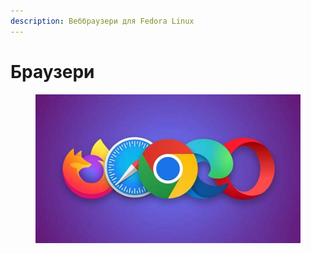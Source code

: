 ```yaml
---
description: Веббраузери для Fedora Linux
---
```


# Браузери

<figure><img src="../../../.gitbook/assets/image (3) (1) (1).png" alt=""><figcaption></figcaption></figure>
